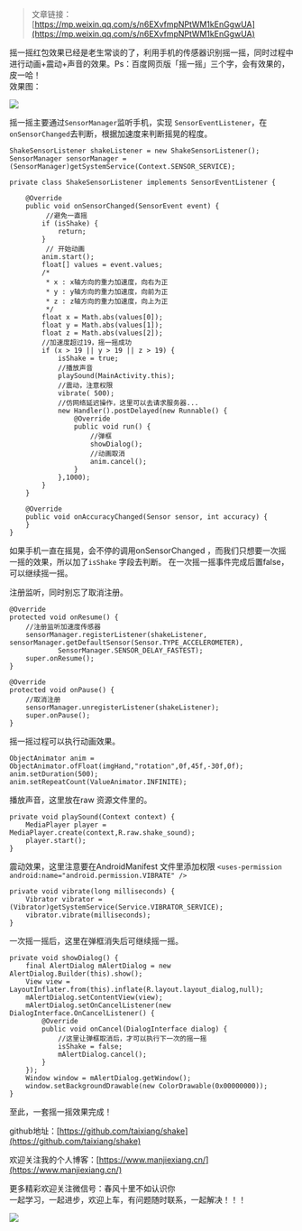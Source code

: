 >文章链接：[https://mp.weixin.qq.com/s/n6EXvfmpNPtWM1kEnGgwUA](https://mp.weixin.qq.com/s/n6EXvfmpNPtWM1kEnGgwUA)

摇一摇红包效果已经是老生常谈的了，利用手机的传感器识别摇一摇，同时过程中进行动画+震动+声音的效果。Ps：百度网页版「摇一摇」三个字，会有效果的，皮一哈！     
效果图：  

![](https://user-gold-cdn.xitu.io/2018/9/22/1660021404e7f9f1?w=159&h=216&f=gif&s=880485)  

摇一摇主要通过`SensorManager`监听手机，实现 `SensorEventListener`，在`onSensorChanged`去判断，根据加速度来判断摇晃的程度。
```
ShakeSensorListener shakeListener = new ShakeSensorListener();
SensorManager sensorManager = (SensorManager)getSystemService(Context.SENSOR_SERVICE);
        
private class ShakeSensorListener implements SensorEventListener {

    @Override
    public void onSensorChanged(SensorEvent event) {
         //避免一直摇
        if (isShake) {
            return;
        }
         // 开始动画
        anim.start();
        float[] values = event.values;
        /*
         * x : x轴方向的重力加速度，向右为正
         * y : y轴方向的重力加速度，向前为正
         * z : z轴方向的重力加速度，向上为正
         */
        float x = Math.abs(values[0]);
        float y = Math.abs(values[1]);
        float z = Math.abs(values[2]);
        //加速度超过19，摇一摇成功
        if (x > 19 || y > 19 || z > 19) {
            isShake = true;
            //播放声音
            playSound(MainActivity.this);
            //震动，注意权限
            vibrate( 500);
            //仿网络延迟操作，这里可以去请求服务器...
            new Handler().postDelayed(new Runnable() {
                @Override
                public void run() {
                    //弹框
                    showDialog();
                    //动画取消
                    anim.cancel();
                }
            },1000);
        }
    }

    @Override
    public void onAccuracyChanged(Sensor sensor, int accuracy) {
    }
}
```
如果手机一直在摇晃，会不停的调用onSensorChanged ，而我们只想要一次摇一摇的效果，所以加了`isShake` 字段去判断。 在一次摇一摇事件完成后置false，可以继续摇一摇。  

注册监听，同时别忘了取消注册。
```
@Override
protected void onResume() {
    //注册监听加速度传感器
    sensorManager.registerListener(shakeListener, sensorManager.getDefaultSensor(Sensor.TYPE_ACCELEROMETER),
            SensorManager.SENSOR_DELAY_FASTEST);
    super.onResume();
}

@Override
protected void onPause() {
    //取消注册
    sensorManager.unregisterListener(shakeListener);
    super.onPause();
}
```

摇一摇过程可以执行动画效果。
```
ObjectAnimator anim = ObjectAnimator.ofFloat(imgHand,"rotation",0f,45f,-30f,0f);
anim.setDuration(500);
anim.setRepeatCount(ValueAnimator.INFINITE);
```

播放声音，这里放在raw 资源文件里的。  
```
private void playSound(Context context) {
    MediaPlayer player = MediaPlayer.create(context,R.raw.shake_sound);
    player.start();
}
```

震动效果，这里注意要在AndroidManifest 文件里添加权限 `<uses-permission android:name="android.permission.VIBRATE" />` 
```
private void vibrate(long milliseconds) {
    Vibrator vibrator = (Vibrator)getSystemService(Service.VIBRATOR_SERVICE);
    vibrator.vibrate(milliseconds);
}
```
一次摇一摇后，这里在弹框消失后可继续摇一摇。
```
private void showDialog() {
    final AlertDialog mAlertDialog = new AlertDialog.Builder(this).show();
    View view = LayoutInflater.from(this).inflate(R.layout.layout_dialog,null);
    mAlertDialog.setContentView(view);
    mAlertDialog.setOnCancelListener(new DialogInterface.OnCancelListener() {
        @Override
        public void onCancel(DialogInterface dialog) {
            //这里让弹框取消后，才可以执行下一次的摇一摇
            isShake = false;
            mAlertDialog.cancel();
        }
    });
    Window window = mAlertDialog.getWindow();
    window.setBackgroundDrawable(new ColorDrawable(0x00000000));
}
```
至此，一套摇一摇效果完成！

github地址：[https://github.com/taixiang/shake](https://github.com/taixiang/shake)

欢迎关注我的个人博客：[https://www.manjiexiang.cn/](https://www.manjiexiang.cn/)  

更多精彩欢迎关注微信号：春风十里不如认识你  
一起学习，一起进步，欢迎上车，有问题随时联系，一起解决！！！

![](https://user-gold-cdn.xitu.io/2018/8/12/1652cd77eaebeb98?w=900&h=540&f=jpeg&s=64949)    
